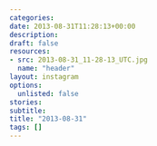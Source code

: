 ```yaml
---
categories:
date: 2013-08-31T11:28:13+00:00
description:
draft: false
resources:
- src: 2013-08-31_11-28-13_UTC.jpg
  name: "header"
layout: instagram
options:
  unlisted: false
stories:
subtitle:
title: "2013-08-31"
tags: []
---
```


 
